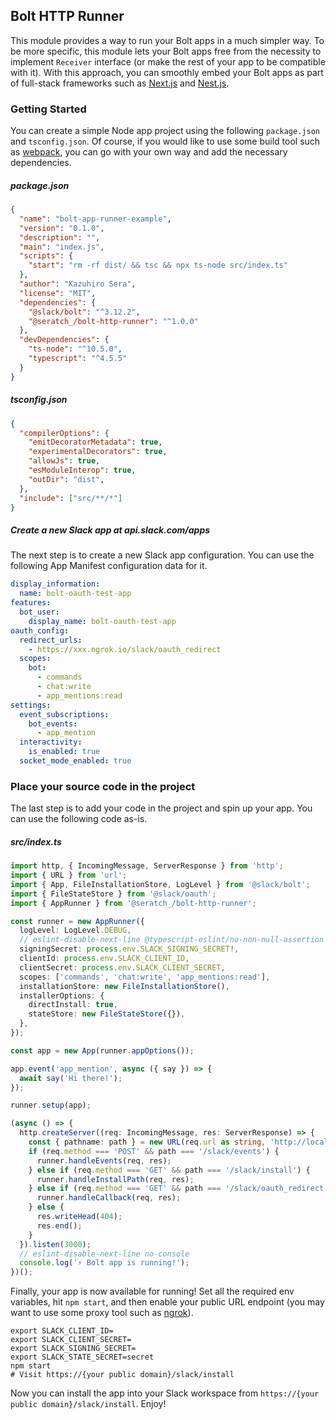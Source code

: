 ## Bolt HTTP Runner

This module provides a way to run your Bolt apps in a much simpler way. To be more specific, this module lets your Bolt apps free from the necessity to implement `Receiver` interface (or make the rest of your app to be compatible with it). With this approach, you can smoothly embed your Bolt apps as part of full-stack frameworks such as [Next.js](https://nextjs.org/) and [Nest.js](https://nestjs.com/).

### Getting Started

You can create a simple Node app project using the following `package.json` and `tsconfig.json`. Of course, if you would like to use some build tool such as [webpack](https://webpack.js.org/), you can go with your own way and add the necessary dependencies.

##### package.json

```json
{
  "name": "bolt-app-runner-example",
  "version": "0.1.0",
  "description": "",
  "main": "index.js",
  "scripts": {
    "start": "rm -rf dist/ && tsc && npx ts-node src/index.ts"
  },
  "author": "Kazuhiro Sera",
  "license": "MIT",
  "dependencies": {
    "@slack/bolt": "^3.12.2",
    "@seratch_/bolt-http-runner": "^1.0.0"
  },
  "devDependencies": {
    "ts-node": "^10.5.0",
    "typescript": "^4.5.5"
  }
}
```

##### tsconfig.json

```json
{
  "compilerOptions": {
    "emitDecoratorMetadata": true,
    "experimentalDecorators": true,
    "allowJs": true,
    "esModuleInterop": true,
    "outDir": "dist",
  },
  "include": ["src/**/*"]
}
```

##### Create a new Slack app at api.slack.com/apps

The next step is to create a new Slack app configuration. You can use the following App Manifest configuration data for it.

```yaml
display_information:
  name: bolt-oauth-test-app
features:
  bot_user:
    display_name: bolt-oauth-test-app
oauth_config:
  redirect_urls:
    - https://xxx.ngrok.io/slack/oauth_redirect
  scopes:
    bot:
      - commands
      - chat:write
      - app_mentions:read
settings:
  event_subscriptions:
    bot_events:
      - app_mention
  interactivity:
    is_enabled: true
  socket_mode_enabled: true
```

### Place your source code in the project

The last step is to add your code in the project and spin up your app. You can use the following code as-is.

##### src/index.ts

```typescript
import http, { IncomingMessage, ServerResponse } from 'http';
import { URL } from 'url';
import { App, FileInstallationStore, LogLevel } from '@slack/bolt';
import { FileStateStore } from '@slack/oauth';
import { AppRunner } from '@seratch_/bolt-http-runner';

const runner = new AppRunner({
  logLevel: LogLevel.DEBUG,
  // eslint-disable-next-line @typescript-eslint/no-non-null-assertion
  signingSecret: process.env.SLACK_SIGNING_SECRET!,
  clientId: process.env.SLACK_CLIENT_ID,
  clientSecret: process.env.SLACK_CLIENT_SECRET,
  scopes: ['commands', 'chat:write', 'app_mentions:read'],
  installationStore: new FileInstallationStore(),
  installerOptions: {
    directInstall: true,
    stateStore: new FileStateStore({}),
  },
});

const app = new App(runner.appOptions());

app.event('app_mention', async ({ say }) => {
  await say('Hi there!');
});

runner.setup(app);

(async () => {
  http.createServer((req: IncomingMessage, res: ServerResponse) => {
    const { pathname: path } = new URL(req.url as string, 'http://localhost');
    if (req.method === 'POST' && path === '/slack/events') {
      runner.handleEvents(req, res);
    } else if (req.method === 'GET' && path === '/slack/install') {
      runner.handleInstallPath(req, res);
    } else if (req.method === 'GET' && path === '/slack/oauth_redirect') {
      runner.handleCallback(req, res);
    } else {
      res.writeHead(404);
      res.end();
    }
  }).listen(3000);
  // eslint-disable-next-line no-console
  console.log('⚡️ Bolt app is running!');
})();
```

Finally, your app is now available for running! Set all the required env variables, hit `npm start`, and then enable your public URL endpoint (you may want to use some proxy tool such as [ngrok](https://ngrok.com/)).

```
export SLACK_CLIENT_ID=
export SLACK_CLIENT_SECRET=
export SLACK_SIGNING_SECRET=
export SLACK_STATE_SECRET=secret
npm start
# Visit https://{your public domain}/slack/install
```

Now you can install the app into your Slack workspace from `https://{your public domain}/slack/install`. Enjoy!
